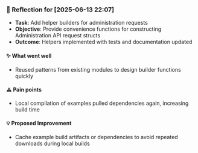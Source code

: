 <!-- reflection-template:start -->
### :book: Reflection for [2025-06-13 22:07]
  - **Task**: Add helper builders for administration requests
  - **Objective**: Provide convenience functions for constructing Administration API request structs
  - **Outcome**: Helpers implemented with tests and documentation updated

#### :sparkles: What went well
  - Reused patterns from existing modules to design builder functions quickly

#### :warning: Pain points
  - Local compilation of examples pulled dependencies again, increasing build time

#### :bulb: Proposed Improvement
  - Cache example build artifacts or dependencies to avoid repeated downloads during local builds
<!-- reflection-template:end -->
